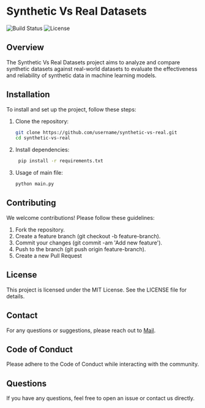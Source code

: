 # Synthetic Vs Real Datasets

![Build Status](https://img.shields.io/github/workflow/status/username/synthetic-vs-real/CI)
![License](https://img.shields.io/github/license/username/synthetic-vs-real)

## Overview

The Synthetic Vs Real Datasets project aims to analyze and compare synthetic datasets against real-world datasets to evaluate the effectiveness and reliability of synthetic data in machine learning models.

## Installation

To install and set up the project, follow these steps:

1. Clone the repository:
   ```bash
   git clone https://github.com/username/synthetic-vs-real.git
   cd synthetic-vs-real
2. Install dependencies:
   ```bash
    pip install -r requirements.txt
3. Usage of main file:
   ```bash
   python main.py

## Contributing
We welcome contributions! Please follow these guidelines:

1. Fork the repository.
2. Create a feature branch (git checkout -b feature-branch).
3. Commit your changes (git commit -am 'Add new feature').
4. Push to the branch (git push origin feature-branch).
5. Create a new Pull Request

## License
This project is licensed under the MIT License. See the LICENSE file for details.

## Contact
For any questions or suggestions, please reach out to [Mail](mailto:vermatanisha135@gmail.com).

## Code of Conduct
Please adhere to the Code of Conduct while interacting with the community.

## Questions
If you have any questions, feel free to open an issue or contact us directly.

